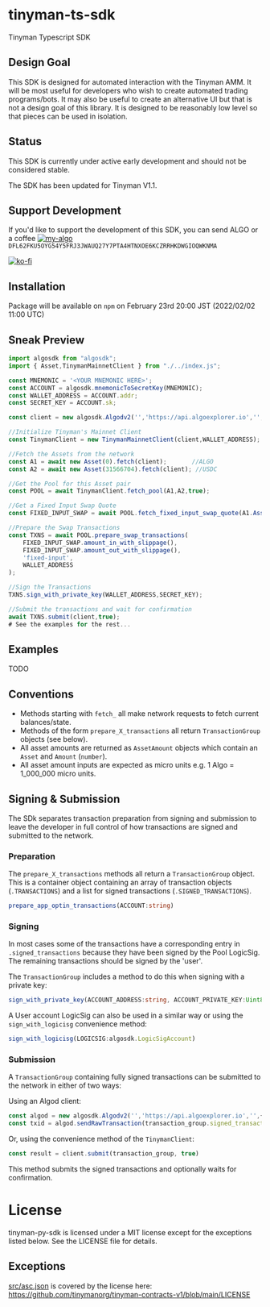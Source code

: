 # tinyman-ts-sdk
Tinyman Typescript SDK


## Design Goal
This SDK is designed for automated interaction with the Tinyman AMM. It will be most useful for developers who wish to create automated trading programs/bots. It may also be useful to create an alternative UI but that is not a design goal of this library.
It is designed to be reasonably low level so that pieces can be used in isolation. 

## Status
This SDK is currently under active early development and should not be considered stable.

The SDK has been updated for Tinyman V1.1.

## Support Development
If you'd like to support the development of this SDK, you can send ALGO or a coffee
[![my-algo](https://upload.wikimedia.org/wikipedia/commons/5/50/Algorand_mark.svg)](https://wallet.myalgo.com/)
`DFL62FKU5OYG54Y5FRJ3JWAUQ27Y7PTA4HTNXOE6KCZRRHKDWGIOQWKNMA`

[![ko-fi](https://ko-fi.com/img/githubbutton_sm.svg)](https://ko-fi.com/F2F7AQ051)


## Installation
Package will be available on `npm` on February 23rd 20:00 JST (2022/02/02 11:00 UTC)
<!-- Need to wait on February 23rd 2022 to re-publish to NPM. Messed up the first upload.
tinyman-ts-sdk is available on `npm`. :
`npm i tinyman-ts-tsk` 
-->


## Sneak Preview

```typescript
import algosdk from "algosdk";
import { Asset,TinymanMainnetClient } from "./../index.js";

const MNEMONIC = '<YOUR MNEMONIC HERE>';
const ACCOUNT = algosdk.mnemonicToSecretKey(MNEMONIC);
const WALLET_ADDRESS = ACCOUNT.addr;
const SECRET_KEY = ACCOUNT.sk;

const client = new algosdk.Algodv2('','https://api.algoexplorer.io','',{'user-agent':'algo-sdk'});

//Initialize Tinyman's Mainnet Client
const TinymanClient = new TinymanMainnetClient(client,WALLET_ADDRESS);

//Fetch the Assets from the network
const A1 = await new Asset(0).fetch(client);       //ALGO
const A2 = await new Asset(31566704).fetch(client); //USDC

//Get the Pool for this Asset pair
const POOL = await TinymanClient.fetch_pool(A1,A2,true);

//Get a Fixed Input Swap Quote
const FIXED_INPUT_SWAP = await POOL.fetch_fixed_input_swap_quote(A1.AssetAmount(1000000),0.01);

//Prepare the Swap Transactions
const TXNS = await POOL.prepare_swap_transactions(
    FIXED_INPUT_SWAP.amount_in_with_slippage(),
    FIXED_INPUT_SWAP.amount_out_with_slippage(),
    'fixed-input',
    WALLET_ADDRESS
);

//Sign the Transactions
TXNS.sign_with_private_key(WALLET_ADDRESS,SECRET_KEY);

//Submit the transactions and wait for confirmation
await TXNS.submit(client,true);
# See the examples for the rest...

```

## Examples

TODO


## Conventions

* Methods starting with `fetch_` all make network requests to fetch current balances/state.
* Methods of the form `prepare_X_transactions` all return `TransactionGroup` objects (see below).
* All asset amounts are returned as `AssetAmount` objects which contain an `Asset` and `Amount` (`number`).
* All asset amount inputs are expected as micro units e.g. 1 Algo = 1_000_000 micro units.

## Signing & Submission

The SDk separates transaction preparation from signing and submission to leave the developer in full control of how transactions are signed and submitted to the network.

### Preparation
The `prepare_X_transactions` methods all return a `TransactionGroup` object. This is a container object containing an array of transaction objects (`.TRANSACTIONS`) and a list for signed transactions (`.SIGNED_TRANSACTIONS`). 

```typescript
prepare_app_optin_transactions(ACCOUNT:string)
```


### Signing
In most cases some of the transactions have a corresponding entry in `.signed_transactions` because they have been signed by the Pool LogicSig. The remaining transactions should be signed by the 'user'.

The `TransactionGroup` includes a method to do this when signing with a private key:

```typescript
sign_with_private_key(ACCOUNT_ADDRESS:string, ACCOUNT_PRIVATE_KEY:Uint8Array)
```

A User account LogicSig can also be used in a similar way or using the `sign_with_logicisg` convenience method:
```typescript
sign_with_logicisg(LOGICSIG:algosdk.LogicSigAccount)
```

### Submission

A `TransactionGroup` containing fully signed transactions can be submitted to the network in either of two ways:

Using an Algod client:

```typescript
const algod = new algosdk.Algodv2('','https://api.algoexplorer.io','',{'user-agent':'algo-sdk'});
const txid = algod.sendRawTransaction(transaction_group.signed_transactions)
```

Or, using the convenience method of the `TinymanClient`:

```typescript
const result = client.submit(transaction_group, true)
```

This method submits the signed transactions and optionally waits for confirmation.


# License

tinyman-py-sdk is licensed under a MIT license except for the exceptions listed below. See the LICENSE file for details.

## Exceptions
[src/asc.json](https://github.com/takoyaro/tinyman-ts-sdk/blob/main/src/asc.json) is covered by the license here: https://github.com/tinymanorg/tinyman-contracts-v1/blob/main/LICENSE
